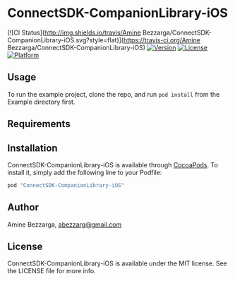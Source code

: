 # ConnectSDK-CompanionLibrary-iOS

[![CI Status](http://img.shields.io/travis/Amine Bezzarga/ConnectSDK-CompanionLibrary-iOS.svg?style=flat)](https://travis-ci.org/Amine Bezzarga/ConnectSDK-CompanionLibrary-iOS)
[![Version](https://img.shields.io/cocoapods/v/ConnectSDK-CompanionLibrary-iOS.svg?style=flat)](http://cocoapods.org/pods/ConnectSDK-CompanionLibrary-iOS)
[![License](https://img.shields.io/cocoapods/l/ConnectSDK-CompanionLibrary-iOS.svg?style=flat)](http://cocoapods.org/pods/ConnectSDK-CompanionLibrary-iOS)
[![Platform](https://img.shields.io/cocoapods/p/ConnectSDK-CompanionLibrary-iOS.svg?style=flat)](http://cocoapods.org/pods/ConnectSDK-CompanionLibrary-iOS)

## Usage

To run the example project, clone the repo, and run `pod install` from the Example directory first.

## Requirements

## Installation

ConnectSDK-CompanionLibrary-iOS is available through [CocoaPods](http://cocoapods.org). To install
it, simply add the following line to your Podfile:

```ruby
pod "ConnectSDK-CompanionLibrary-iOS"
```

## Author

Amine Bezzarga, abezzarg@gmail.com

## License

ConnectSDK-CompanionLibrary-iOS is available under the MIT license. See the LICENSE file for more info.
